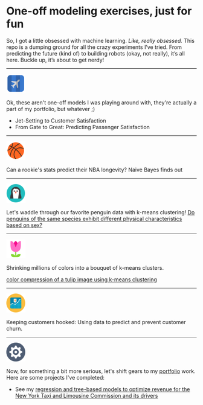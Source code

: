 #  One-off modeling exercises, just for fun

So, I got a little obsessed with machine learning. *Like, really obsessed.* This repo is a dumping ground for all the crazy experiments I’ve tried. From predicting the future (kind of) to building robots (okay, not really), it’s all here. Buckle up, it’s about to get nerdy!
___
<picture>
  <p align="left">
    <img src="images/Pelfusion-Folded-Flat-Air-Plane.512.png" width="50">
  </p>
</picture>
Ok, these aren't one-off models I was playing around with, they're actually a part of my portfolio, but whatever ;)

- Jet-Setting to Customer Satisfaction
- From Gate to Great: Predicting Passenger Satisfaction


___
<picture>
  <p align="left">
     <img src="images/Microsoft-Fluentui-Emoji-Flat-Basketball-Flat.512.png" width="50">
  </p>
</picture> 

Can a rookie's stats predict their NBA longevity? Naive Bayes finds out




___
<picture>
  <p align="left">
    <img src="images/Thehoth-Seo-Seo-penguin.256.png" width="50">
  </p>
</picture>

  Let's waddle through our favorite penguin data with k-means clustering!  [Do penguins of the same species exhibit different physical characteristics based on sex?](https://github.com/sdsouto/standalone-models/blob/main/K-means_clustering_penguins.ipynb)


  
___
<picture>
  <p align="left">
    <img src="images/Microsoft-Fluentui-Emoji-Flat-Tulip-Flat.512.png" width="50">
  </p>
</picture>

Shrinking millions of colors into a bouquet of k-means clusters.

[color compression of a tulip image using k-means clustering](https://github.com/sdsouto/standalone-models/blob/main/k-means_color_compression_tulips_no3d.ipynb)




___
<picture>
  <p align="left">
    <img src="images/Webalys-Kameleon.pics-Money-Graph.512.png" width="50">
  </p>
</picture>

Keeping customers hooked: Using data to predict and prevent customer churn.

___
<picture>
  <p align="left">
    <img src="images/Elegantthemes-Beautiful-Flat-One-Color-Gear.128.png" width="50">
  </p>
</picture>

Now, for something a bit more serious, let's shift gears to my [portfolio](https://github.com/sdsouto/portfolio) work.  Here are some projects I've completed:

- See my [regression and tree-based models to optimize revenue for the New York Taxi and Limousine Commission and its drivers](https://github.com/sdsouto/nyc-tlc-tip-prediction)
